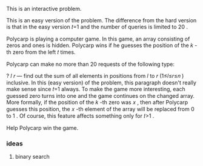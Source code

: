 This is an interactive problem.

This is an easy version of the problem. The difference from the hard version is that in the easy version 𝑡=1
 and the number of queries is limited to 20
.

Polycarp is playing a computer game. In this game, an array consisting of zeros and ones is hidden. Polycarp wins if he guesses the position of the 𝑘
-th zero from the left 𝑡
 times.

Polycarp can make no more than 20
 requests of the following type:

? 𝑙
 𝑟
 — find out the sum of all elements in positions from 𝑙
 to 𝑟
 (1≤𝑙≤𝑟≤𝑛
) inclusive.
In this (easy version) of the problem, this paragraph doesn't really make sense since 𝑡=1
 always. To make the game more interesting, each guessed zero turns into one and the game continues on the changed array. More formally, if the position of the 𝑘
-th zero was 𝑥
, then after Polycarp guesses this position, the 𝑥
-th element of the array will be replaced from 0
 to 1
. Of course, this feature affects something only for 𝑡>1
.

Help Polycarp win the game.

### ideas
1. binary search